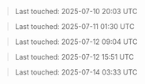 
> Last touched: 2025-07-10 20:03 UTC

> Last touched: 2025-07-11 01:30 UTC

> Last touched: 2025-07-12 09:04 UTC

> Last touched: 2025-07-12 15:51 UTC

> Last touched: 2025-07-14 03:33 UTC
